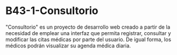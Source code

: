# B43-1-Consultorio
"Consultorio" es un proyecto de desarrollo web creado a partir de la necesidad de emplear una interfaz que permita registrar, consultar y modificar las citas médicas por parte del usuario. De igual forma, los médicos podrán visualizar su agenda médica diaria.
